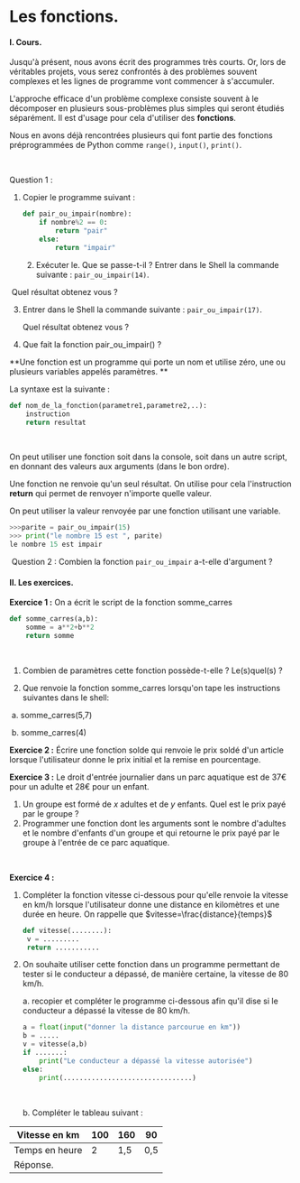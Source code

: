 # Les fonctions.



#### I. Cours.

Jusqu'à présent, nous avons écrit des programmes très courts. Or, lors de véritables projets, vous serez confrontés à des problèmes souvent complexes et les lignes de programme vont commencer à s'accumuler.  

L'approche efficace d'un problème complexe consiste souvent à le décomposer en plusieurs sous-problèmes plus simples qui seront étudiés séparément. Il est d'usage pour cela d'utiliser des **fonctions**.   

Nous en avons déjà rencontrées plusieurs qui font partie des fonctions préprogrammées de Python comme `range()`, `input()`, `print()`. 

​	

Question 1 :

1. Copier le programme suivant :

   ```python
   def pair_ou_impair(nombre):
       if nombre%2 == 0:
           return "pair"
       else:
           return "impair"
   ```

   2. Exécuter le. Que se passe-t-il ?  Entrer dans le Shell la commande suivante : `pair_ou_impair(14)`.

​	     Quel résultat obtenez vous ?  			

3. Entrer dans le Shell la commande suivante : `pair_ou_impair(17)`.

   Quel résultat obtenez vous ?  			

4. Que fait la fonction pair_ou_impair() ?



**Une fonction  est un programme qui porte un nom et utilise zéro, une ou plusieurs variables appelés paramètres. **

La syntaxe est la suivante : 

```python
def nom_de_la_fonction(parametre1,parametre2,..):
	instruction
	return resultat
```

​	



On peut utiliser une fonction soit dans la console, soit dans un autre script, en donnant des 	valeurs aux arguments (dans le bon ordre). 

Une fonction ne renvoie qu'un seul résultat. On utilise pour cela l'instruction **return** qui permet de renvoyer n'importe quelle valeur. 

On peut utiliser la valeur renvoyée par une fonction utilisant une variable. 

```python
>>>parite = pair_ou_impair(15)
>>> print("le nombre 15 est ", parite)
le nombre 15 est impair
```





​	Question 2 : Combien la fonction `pair_ou_impair` a-t-elle d'argument ? 



#### II. Les exercices. 

**Exercice 1 :** On a écrit le script de la fonction somme_carres

```python
def somme_carres(a,b):
    somme = a**2+b**2
    return somme
```

​	

1. Combien de paramètres cette fonction possède-t-elle ? Le(s)quel(s) ?

2. Que renvoie la fonction somme_carres lorsqu'on tape les instructions suivantes dans le shell:

​	a. somme_carres(5,7)

​	b. somme_carres(4)

**Exercice 2 :** Écrire une fonction solde qui renvoie le prix soldé d'un article lorsque l'utilisateur donne le prix initial et  la remise en pourcentage.

**Exercice 3 :** Le droit d'entrée journalier dans un parc aquatique est de 37€ pour un adulte et 28€ pour un enfant.  

1. Un groupe est formé de $x$ adultes et de $y$ enfants. Quel est le prix payé par le groupe ?
2. Programmer une fonction dont les arguments sont le nombre d'adultes et le nombre d'enfants d'un groupe et qui retourne le prix payé par le groupe à l'entrée de ce parc aquatique.  		

​	

**Exercice 4 :** 

1. Compléter la fonction vitesse ci-dessous pour qu'elle renvoie la vitesse en km/h lorsque l'utilisateur donne une distance en kilomètres et une durée en heure. On rappelle que $vitesse=\frac{distance}{temps}$

   ```python
   def vitesse(........):
   	v = .........
   	return ...........
   ```

   

2. On souhaite utiliser cette fonction dans un programme permettant de tester si le conducteur a dépassé, de manière certaine, la vitesse de 80 km/h.  		

   a. recopier et compléter le programme ci-dessous afin qu'il dise si le conducteur a dépassé la vitesse de 80 km/h.  

   ```python
   a = float(input("donner la distance parcourue en km"))
   b = .....
   v = vitesse(a,b)
   if .......:
       print("Le conducteur a dépassé la vitesse autorisée")
   else: 
       print(................................)
   ```

   ​		

   b. 		Compléter le tableau suivant :

| Vitesse en km  | 100  | 160  | 90   |
| -------------- | ---- | ---- | ---- |
| Temps en heure | 2    | 1,5  | 0,5  |
| Réponse.       |      |      |      |



​	